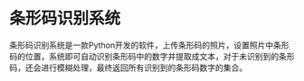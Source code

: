 # 条形码识别系统
条形码识别系统是一款Python开发的软件，上传条形码的照片，设置照片中条形码的位置，系统即可自动识别条形码中的数字并提取成文本，对于未识别到的条形码，还会进行模糊处理，最终返回所有识别到的条形码数字的集合。
